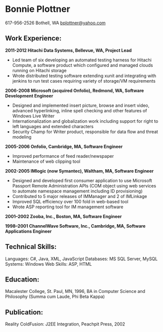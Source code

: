# Bonnie Plottner
617-956-2526
Bothell, WA
bplottner@yahoo.com

## Work Experience:
**2011-2012 Hitachi Data Systems, Bellevue, WA, Project Lead**
- Led team of six developing an automated testing harness for Hitachi Compute, a software product which configured and managed clouds running on Hitachi storage
- Wrote distributed testing software extending xunit and integrating with jenkins to run test cases requiring variety of storage/VM requirements 

**2006-2008 Microsoft (acquired Onfolio), Redmond, WA, Software Development Engineer** 
- Designed and implemented insert picture, browse and insert video, advanced hyperlinking, inline spell checking and other features of Windows Live Writer
- Internationalization and globalization work including support for right to left languages and extended characters
- Security Champ for Writer product, responsible for data flow and threat modeling

**2005-2006 Onfolio, Cambridge, MA, Software Engineer**
- Improved performance of feed reader/newspaper
- Maintenance of web clipping tool 

**2002-2005 IMlogic (now Symantec), Waltham, MA, Software Engineer** 
- Designed and developed first consumer application to use Microsoft Passport Remote Administration APIs (COM object using web services to automate namespace management including ID provisioning)
- Contributed to 5 major releases of IMManager and 2 of IMLinkage
- Improved SQL efficiency over 100 fold in web-based tool
- Wrote ASP reporting tool for IM management software

**2001–2002 Zooba, Inc., Boston, MA, Software Engineer**

**1998–2001 ChannelWave Software, Inc., Cambridge, MA, Software Applications Engineer**

## Technical Skills:
Languages: C#, Java, XML, JavaScript
Databases: MS SQL Server, MySQL
Systems: Windows
Web Skills: ASP, HTML

## Education: 
Macalester College, St. Paul, MN, 1996, BA in Computer Science and Philosophy (Summa cum Laude, Phi Beta Kappa)

## Publication: 
Reality ColdFusion: J2EE Integration, Peachpit Press, 2002
